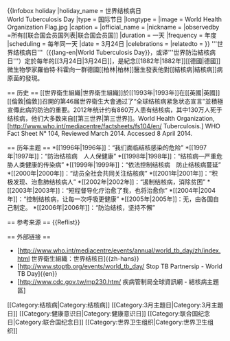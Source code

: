 {{Infobox holiday
|holiday_name  = 世界结核病日<br>World Tuberculosis Day
|type          = 国际节日
|longtype      = 
|image         = World Health Organization Flag.jpg
|caption       = 
|official_name = 
|nickname      = 
|observedby    =所有[[联合国会员国列表|联合国会员国]]
|duration          = 一天
|frequency          = 年度
|scheduling          = 每年同一天
|date          = 3月24日
|celebrations  = 
|relatedto     = 
}}
'''世界结核病日'''（{{lang-en|World Tuberculosis Day}}，或译'''世界防治結核病日'''）定於每年的[[3月24日|3月24日]]，是紀念[[1882年|1882年]][[德國|德國]]微生物學家羅伯特·科霍向一群德國[[柏林|柏林]]醫生發表他對[[結核病|結核病]]病原菌的發現。

== 历史 ==
[[世界衛生組織|世界衛生組織]]於[[1993年|1993年]]在[[英國|英國]][[倫敦|倫敦]]召開的第46届世界衛生大會通过了“全球结核病紧急状态宣言”並積極宣傳此病的防治的重要。2012年统计约有860万人患有结核病，其中130万人死于结核病，他们大多数来自[[第三世界|第三世界]]。<ref>World Health Organization, [http://www.who.int/mediacentre/factsheets/fs104/en/ Tuberculosis.] WHO Fact Sheet N° 104, Reviewed March 2014. Accessed 8 April 2014.</ref>

== 历年主题 ==
*[[1996年|1996年]]：“我们面临结核感染的危险”
*[[1997年|1997年]]：“防治结核病　人人保健康”
*[[1998年|1998年]]：“结核病—严重危胁人类健康的传染病”
*[[1999年|1999年]]：“依法控制结核病　防止结核病蔓延”
*[[2000年|2000年]]：“动员全社会共同关注结核病”
*[[2001年|2001年]]：“积极发现、治愈肺结核病人”
*[[2002年|2002年]]：“遏制结核病，消除贫困”
*[[2003年|2003年]]：“短程督导化疗治愈了我，也将治愈你”
*[[2004年|2004年]]：“控制结核病，让每一次呼吸更健康”
*[[2005年|2005年]]：无，由各国自己制定。
*[[2006年|2006年]]：“防治结核，坚持不懈”

== 参考来源 ==
{{Reflist}}

== 外部链接 ==
* [http://www.who.int/mediacentre/events/annual/world_tb_day/zh/index.html 世界衛生組織：世界结核日]{{zh-hans}}
* [http://www.stoptb.org/events/world_tb_day/ Stop TB Partnersip - World TB Day]{{en}}
* [http://www.cdc.gov.tw/mp230.htm/ 疾病管制局全球資訊網 - 結核病主題區]

[[Category:结核病|Category:结核病]]
[[Category:3月主題日|Category:3月主題日]]
[[Category:健康意识日|Category:健康意识日]]
[[Category:联合国纪念日|Category:联合国纪念日]]
[[Category:世界卫生组织|Category:世界卫生组织]]